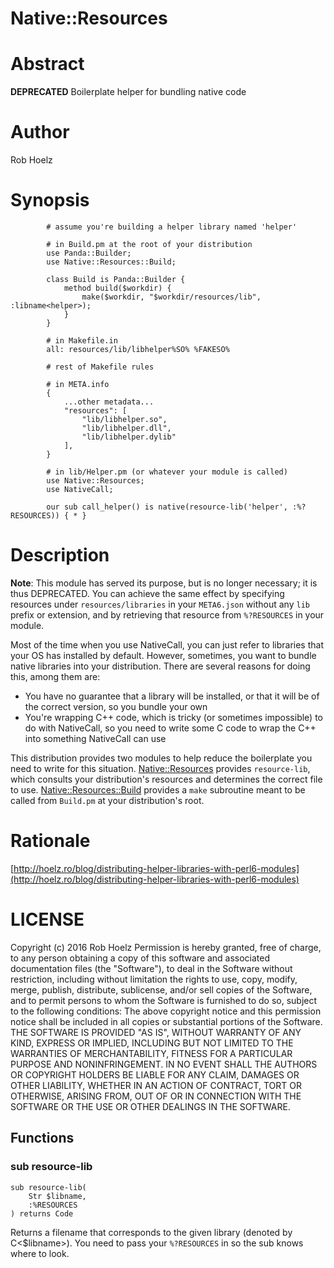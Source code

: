 # Native::Resources

# Abstract

**DEPRECATED** Boilerplate helper for bundling native code

# Author

Rob Hoelz

# Synopsis

```perl6
        # assume you're building a helper library named 'helper'

        # in Build.pm at the root of your distribution
        use Panda::Builder;
        use Native::Resources::Build;

        class Build is Panda::Builder {
            method build($workdir) {
                make($workdir, "$workdir/resources/lib", :libname<helper>);
            }
        }

        # in Makefile.in
        all: resources/lib/libhelper%SO% %FAKESO%

        # rest of Makefile rules

        # in META.info
        {
            ...other metadata...
            "resources": [
                "lib/libhelper.so",
                "lib/libhelper.dll",
                "lib/libhelper.dylib"
            ],
        }

        # in lib/Helper.pm (or whatever your module is called)
        use Native::Resources;
        use NativeCall;

        our sub call_helper() is native(resource-lib('helper', :%?RESOURCES)) { * }
```

# Description

**Note**: This module has served its purpose, but is no longer necessary; it is thus DEPRECATED. You can achieve the same effect by specifying resources under `resources/libraries` in your `META6.json` without any `lib` prefix or extension, and by retrieving that resource from `%?RESOURCES` in your module.

Most of the time when you use NativeCall, you can just refer to libraries that your OS has installed by default. However, sometimes, you want to bundle native libraries into your distribution. There are several reasons for doing this, among them are:

  * You have no guarantee that a library will be installed, or that it will be of the correct version, so you bundle your own
  * You're wrapping C++ code, which is tricky (or sometimes impossible) to do with NativeCall, so you need to write some C code to wrap the C++ into something NativeCall can use

This distribution provides two modules to help reduce the boilerplate you need to write for this situation. [Native::Resources](Native::Resources) provides `resource-lib`, which consults your distribution's resources and determines the correct file to use. [Native::Resources::Build](Native::Resources::Build) provides a `make` subroutine meant to be called from `Build.pm` at your distribution's root.

# Rationale

[http://hoelz.ro/blog/distributing-helper-libraries-with-perl6-modules](http://hoelz.ro/blog/distributing-helper-libraries-with-perl6-modules)

# LICENSE

Copyright (c) 2016 Rob Hoelz <rob at hoelz.ro> Permission is hereby granted,
free of charge, to any person obtaining a copy of this software and associated
documentation files (the "Software"), to deal in the Software without
restriction, including without limitation the rights to use, copy, modify,
merge, publish, distribute, sublicense, and/or sell copies of the Software, and
to permit persons to whom the Software is furnished to do so, subject to the
following conditions: The above copyright notice and this permission notice
shall be included in all copies or substantial portions of the Software. THE
SOFTWARE IS PROVIDED "AS IS", WITHOUT WARRANTY OF ANY KIND, EXPRESS OR IMPLIED,
INCLUDING BUT NOT LIMITED TO THE WARRANTIES OF MERCHANTABILITY, FITNESS FOR A
PARTICULAR PURPOSE AND NONINFRINGEMENT. IN NO EVENT SHALL THE AUTHORS OR
COPYRIGHT HOLDERS BE LIABLE FOR ANY CLAIM, DAMAGES OR OTHER LIABILITY, WHETHER
IN AN ACTION OF CONTRACT, TORT OR OTHERWISE, ARISING FROM, OUT OF OR IN
CONNECTION WITH THE SOFTWARE OR THE USE OR OTHER DEALINGS IN THE SOFTWARE.

## Functions

### sub resource-lib

```perl6
sub resource-lib(
    Str $libname,
    :%RESOURCES
) returns Code
```

Returns a filename that corresponds to the given library (denoted by C<$libname>). You need to pass your `%?RESOURCES` in so the sub knows where to look.
